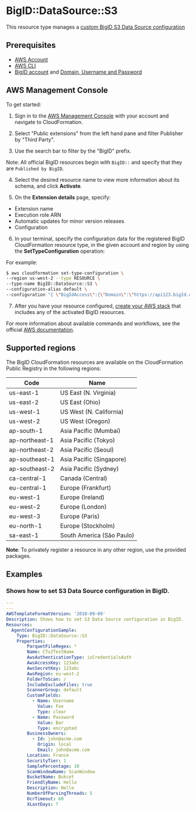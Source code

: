 # BigID::DataSource::S3

This resource type manages a [custom BigID S3 Data Source configuration][3]
## Prerequisites
* [AWS Account][14]
* [AWS CLI][15]
* [BigID account][16] and [Domain, Username and Password][17]
## AWS Management Console

To get started:

1. Sign in to the [AWS Management Console][11] with your account and navigate to CloudFormation.

2. Select "Public extensions" from the left hand pane and filter Publisher by "Third Party".

3. Use the search bar to filter by the "BigID" prefix.

  Note: All official  BigID resources begin with `BigID::` and specify that they are `Published by BigID`.

4. Select the desired resource name to view more information about its schema, and click **Activate**.

5. On the **Extension details** page, specify:
  - Extension name
  - Execution role ARN
  - Automatic updates for minor version releases
  - Configuration

6. In your terminal, specify the configuration data for the registered BigID CloudFormation resource type, in the given account and region by using the **SetTypeConfiguration** operation:


  For example:

  ```Bash
  $ aws cloudformation set-type-configuration \
  --region us-west-2 --type RESOURCE \
  --type-name BigID::DataSource::S3 \
  --configuration-alias default \
  --configuration "{ \"BigIdAccess\":{\"Domain\":\"https://api123.bigId.com\",\"Username\":\"User123\",\"Password\":\"Pass123\" }}"
  ```

7. After you have your resource configured, [create your AWS stack][12] that includes any of the activated BigID resources.

For more information about available commands and workflows, see the official [AWS documentation][13].

## Supported regions

The BigID CloudFormation resources are available on the CloudFormation Public Registry in the following regions:

| Code            | Name                      |
|-----------------|---------------------------|
| us-east-1       | US East (N. Virginia)     |
| us-east-2       | US East (Ohio)            |
| us-west-1       | US West (N. California)   |
| us-west-2       | US West (Oregon)          |
| ap-south-1      | Asia Pacific (Mumbai)     |
| ap-northeast-1  | Asia Pacific (Tokyo)      |
| ap-northeast-2  | Asia Pacific (Seoul)      |
| ap-southeast-1  | Asia Pacific (Singapore)  |
| ap-southeast-2  | Asia Pacific (Sydney)     |
| ca-central-1    | Canada (Central)          |
| eu-central-1    | Europe (Frankfurt)        |
| eu-west-1       | Europe (Ireland)          |
| eu-west-2       | Europe (London)           |
| eu-west-3       | Europe (Paris)            |
| eu-north-1      | Europe (Stockholm)        |
| sa-east-1       | South America (São Paulo) |

**Note**: To privately register a resource in any other region, use the provided packages.

## Examples
### Shows how to set S3 Data Source configuration in BigID.
```yaml
---
---
AWSTemplateFormatVersion: '2010-09-09'
Description: Shows how to set S3 Data Source configuration in BigID.
Resources:
  AgentConfigurationSample:
    Type: BigID::DataSource::S3
    Properties:
        ParquetFileRegex: *
        Name: CTv2TestName
        AwsAuthenticationType: isCredentialsAuth
        AwsAccessKey: 123abc
        AwsSecretKey: 123abc
        AwsRegion: eu-west-2
        FolderToScan: /
        IncludeExcludeFiles: true
        ScannerGroup: default
        CustomFields: 
          - Name: Username
            Value: Foo
            Type: clear
          - Name: Password
            Value: Bar
            Type: encrypted
        BusinessOwners: 
          - Id: john@acme.com
            Origin: local
            Email: john@acme.com
        Location: France
        SecurityTier: 1
        SamplePercentage: 10
        ScanWindowName: ScanWindow
        BucketName: Bukcet
        FriendlyName: Hello
        Description: Hello
        NumberOfParsingThreads: 5
        OcrTimeout: 60
        XLastDays: 7
```


[1]: https://docs.aws.amazon.com/cloudformation-cli/latest/userguide/resource-types.html
[2]: https://docs.aws.amazon.com/AWSCloudFormation/latest/UserGuide/Welcome.html
[3]: https://developer.bigid.com/wiki/BigID_API/Add_Data_Source_Tutorial
[4]: ./docs/README.md
[11]: https://aws.amazon.com/console/
[12]: https://console.aws.amazon.com/cloudformation/home
[13]: https://docs.aws.amazon.com/AWSCloudFormation/latest/UserGuide/registry.html
[14]: https://aws.amazon.com/account/
[15]: https://aws.amazon.com/cli/
[16]: https://bigid.com/
[17]: https://developer.bigid.com/wiki/BigID_API/API_Tutorial#User_Authentication